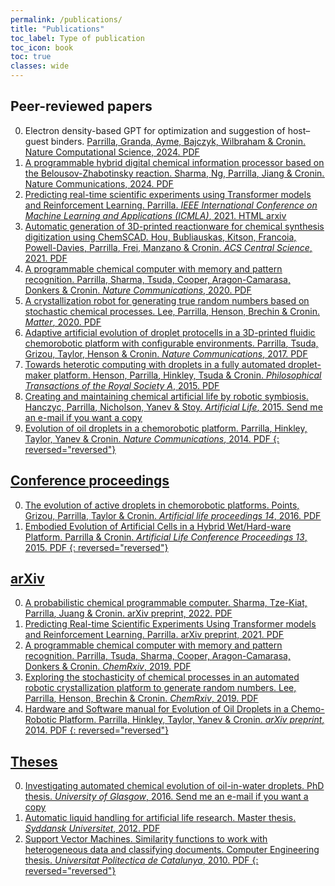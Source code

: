 ```yaml
---
permalink: /publications/
title: "Publications"
toc_label: Type of publication
toc_icon: book
toc: true
classes: wide
---
```


## Peer-reviewed papers
0. Electron density-based GPT for optimization and suggestion of host–guest binders. <u>Parrilla<u>, Granda, Ayme, Bajczyk, Wilbraham & Cronin. Nature Computational Science, 2024. [PDF](https://www.nature.com/articles/s43588-024-00602-x.pdf)
0. A programmable hybrid digital chemical information processor based on the Belousov-Zhabotinsky reaction. Sharma, Ng, <u>Parrilla<u>, Jiang & Cronin. Nature Communications, 2024. [PDF](https://www.nature.com/articles/s41467-024-45896-7.pdf)
0. Predicting real-time scientific experiments using Transformer models and Reinforcement Learning. <u>Parrilla</u>. *IEEE International Conference on Machine Learning and Applications (ICMLA)*, 2021. [HTML](https://ieeexplore.ieee.org/abstract/document/9679982) [arxiv](https://arxiv.org/abs/2204.11718)
0. Automatic generation of 3D-printed reactionware for chemical synthesis digitization using ChemSCAD. Hou, Bubliauskas, Kitson, Francoia, Powell-Davies, <u>Parrilla</u>, Frei, Manzano & Cronin. *ACS Central Science*, 2021. [PDF](https://pubs.acs.org/doi/pdf/10.1021/acscentsci.0c01354)
0. A programmable chemical computer with memory and pattern recognition. <u>Parrilla</u>, Sharma, Tsuda, Cooper, Aragon-Camarasa, Donkers & Cronin. *Nature Communications*, 2020. [PDF](https://www.nature.com/articles/s41467-020-15190-3.pdf)
0. A crystallization robot for generating true random numbers based on stochastic chemical processes. Lee, <u>Parrilla</u>, Henson, Brechin & Cronin. *Matter*, 2020. [PDF](https://www.cell.com/matter/fulltext/S2590-2385(20)30024-2)
0. Adaptive artificial evolution of droplet protocells in a 3D-printed fluidic chemorobotic platform with configurable environments. <u>Parrilla</u>, Tsuda, Grizou, Taylor, Henson & Cronin. *Nature Communications*, 2017. [PDF](https://www.nature.com/articles/s41467-017-01161-8.pdf)
0. Towards heterotic computing with droplets in a fully automated droplet-maker platform. Henson, <u>Parrilla</u>, Hinkley, Tsuda & Cronin. *Philosophical Transactions of the Royal Society A*, 2015. [PDF](https://royalsocietypublishing.org/doi/pdf/10.1098/rsta.2014.0221)
0. Creating and maintaining chemical artificial life by robotic symbiosis. Hanczyc, <u>Parrilla</u>, Nicholson, Yanev & Stoy. *Artificial Life*, 2015. [Send me an e-mail if you want a copy](mailto:juanma@chem.gla.ac.uk)
0. Evolution of oil droplets in a chemorobotic platform. <u>Parrilla</u>, Hinkley, Taylor, Yanev & Cronin. *Nature Communications*, 2014. [PDF](https://www.nature.com/articles/ncomms6571.pdf)
{: reversed="reversed"}

## Conference proceedings
0. The evolution of active droplets in chemorobotic platforms. Points, Grizou, <u>Parrilla</u>, Taylor & Cronin. *Artificial life proceedings 14*, 2016. [PDF](https://www.mitpressjournals.org/doi/pdfplus/10.1162/isal_a_059)
0. Embodied Evolution of Artificial Cells in a Hybrid Wet/Hard-ware Platform. <u>Parrilla</u> & Cronin. *Artificial Life Conference Proceedings 13*, 2015. [PDF](https://www.mitpressjournals.org/doi/pdfplus/10.1162/978-0-262-33027-5-ch042)
{: reversed="reversed"}

## arXiv
0. A probabilistic chemical programmable computer. Sharma, Tze-Kiat, <u>Parrilla</u>, Juang & Cronin. arXiv preprint, 2022. [PDF](https://arxiv.org/pdf/2204.13493.pdf)
0. Predicting Real-time Scientific Experiments Using Transformer models and Reinforcement Learning. <u>Parrilla</u>. arXiv preprint, 2021. [PDF](https://arxiv.org/pdf/2204.11718.pdf)
0. A programmable chemical computer with memory and pattern recognition. <u>Parrilla</u>, Tsuda, Sharma, Cooper, Aragon-Camarasa, Donkers & Cronin. *ChemRxiv*, 2019. [PDF](https://chemrxiv.org/ndownloader/files/14357597)
0. Exploring the stochasticity of chemical processes in an automated robotic crystallization platform to generate random numbers. Lee, <u>Parrilla</u>, Henson, Brechin & Cronin. *ChemRxiv*, 2019. [PDF](https://chemrxiv.org/articles/Exploring_the_stochasticity_of_chemical_processes_in_an_automated_robotic_crystallization_platform_to_generate_random_numbers/7712510/files/14357510.pdf)
0. Hardware and Software manual for Evolution of Oil Droplets in a Chemo-Robotic Platform. <u>Parrilla</u>, Hinkley, Taylor, Yanev & Cronin. *arXiv preprint*, 2014. [PDF](https://arxiv.org/pdf/1411.1953)
{: reversed="reversed"}

## Theses
0. Investigating automated chemical evolution of oil-in-water droplets. PhD thesis. *University of Glasgow*, 2016. [Send me an e-mail if you want a copy](mailto:juanma@chem.gla.ac.uk)
0. Automatic liquid handling for artificial life research. Master thesis. *Syddansk Universitet*, 2012. [PDF](http://citeseerx.ist.psu.edu/viewdoc/download?doi=10.1.1.476.2555&rep=rep1&type=pdf)
0. Support Vector Machines. Similarity functions to work with heterogeneous data and classifying documents. Computer Engineering thesis. *Universitat Politectica de Catalunya*, 2010. [PDF](https://upcommons.upc.edu/bitstream/handle/2099.1/11809/62280.pdf)
{: reversed="reversed"}